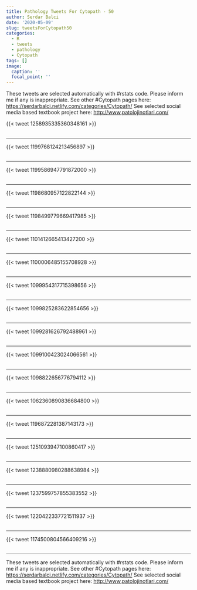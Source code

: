 ```yaml
---
title: Pathology Tweets For Cytopath - 50
author: Serdar Balci
date: '2020-05-09'
slug: tweetsForCytopath50
categories:
  - R
  - tweets
  - pathology
  - Cytopath
tags: []
image:
  caption: ''
  focal_point: ''
---
```



These tweets are selected automatically with #rstats code. Please inform me if any is inappropriate.
See other #Cytopath pages here: https://serdarbalci.netlify.com/categories/Cytopath/ 
See selected social media based textbook project here: http://www.patolojinotlari.com/

{{< tweet 1258935335360348161 >}}
<br>
<br>
<hr>
{{< tweet 1199768124213456897 >}}
<br>
<br>
<hr>
{{< tweet 1199586947791872000 >}}
<br>
<br>
<hr>
{{< tweet 1198680957122822144 >}}
<br>
<br>
<hr>
{{< tweet 1198499779669417985 >}}
<br>
<br>
<hr>
{{< tweet 1101412665413427200 >}}
<br>
<br>
<hr>
{{< tweet 1100006485155708928 >}}
<br>
<br>
<hr>
{{< tweet 1099954317715398656 >}}
<br>
<br>
<hr>
{{< tweet 1099825283622854656 >}}
<br>
<br>
<hr>
{{< tweet 1099281626792488961 >}}
<br>
<br>
<hr>
{{< tweet 1099100423024066561 >}}
<br>
<br>
<hr>
{{< tweet 1098822656776794112 >}}
<br>
<br>
<hr>
{{< tweet 1062360890836684800 >}}
<br>
<br>
<hr>
{{< tweet 1196872281387143173 >}}
<br>
<br>
<hr>
{{< tweet 1251093947100860417 >}}
<br>
<br>
<hr>
{{< tweet 1238880980288638984 >}}
<br>
<br>
<hr>
{{< tweet 1237599757855383552 >}}
<br>
<br>
<hr>
{{< tweet 1220422337721511937 >}}
<br>
<br>
<hr>
{{< tweet 1174500804566409216 >}}
<br>
<br>
<hr>


These tweets are selected automatically with #rstats code. Please inform me if any is inappropriate.
See other #Cytopath pages here: https://serdarbalci.netlify.com/categories/Cytopath/ 
See selected social media based textbook project here: http://www.patolojinotlari.com/
